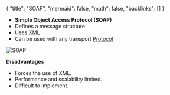 {
	"title": "SOAP",
	"mermaid": false,
	"math": false,
	"backlinks": []
}

- **Simple Object Access Protocol (SOAP)**
- Defines a message structure
- Uses [XML](/xml/)
- Can be used with any transport [Protocol](/protocol/)

![SOAP](/attachments/soap.svg)

**Disadvantages**

- Forces the use of XML.
- Performance and scalability limited.
- Difficult to implement.
